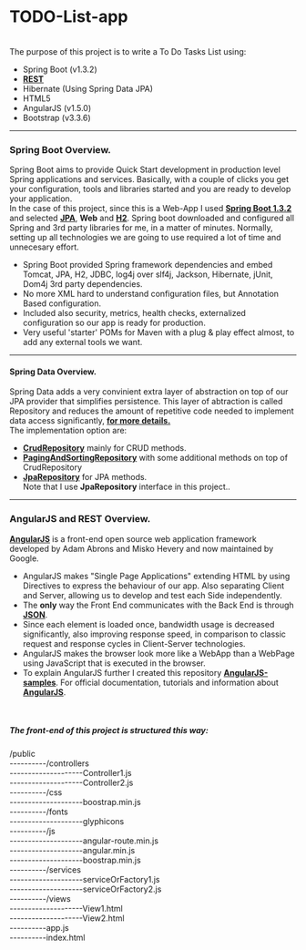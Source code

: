 # TODO-List-app
<br /> The purpose of this project is to write a To Do Tasks List using:
* Spring Boot (v1.3.2)
* **[REST](https://spring.io/understanding/REST)** 
* Hibernate (Using Spring Data JPA)
* HTML5
* AngularJS (v1.5.0)
* Bootstrap (v3.3.6)

---

### Spring Boot Overview.
Spring Boot aims to provide Quick Start development in production level Spring applications and services.
Basically, with a couple of clicks you get your configuration, tools and libraries started and you are ready to develop your application. <br /> 
In the case of this project, since this is a Web-App I used **[Spring Boot 1.3.2](http://docs.spring.io/spring-boot/docs/current/reference/htmlsingle/)**  and selected **[JPA](http://docs.spring.io/spring-data/jpa/docs/1.4.3.RELEASE/reference/html/jpa.repositories.html)**, **Web** and **[H2](http://www.h2database.com/)**. 
Spring boot downloaded and configured all Spring and 3rd party libraries for me, in a matter of minutes.
Normally, setting up all technologies we are going to use required a lot of time and unnecesary effort.

* Spring Boot provided Spring framework dependencies and embed Tomcat, JPA, H2, JDBC, log4j over slf4j, Jackson, Hibernate, jUnit, Dom4j 3rd party dependencies.
* No more XML hard to understand configuration files, but Annotation Based configuration.
* Included also security, metrics, health checks, externalized configuration so our app is ready for production.
* Very useful 'starter' POMs for Maven with a plug & play effect almost, to add any external tools we want.

---

#### Spring Data Overview.
Spring Data adds a very convinient extra layer of abstraction on top of our JPA provider that simplifies persistence.
This layer of abtraction is called Repository and reduces the amount of repetitive code needed to implement data access significantly,  **[for more details.](http://docs.spring.io/spring-data/data-commons/docs/1.6.1.RELEASE/reference/html/repositories.html)**
<br/>The implementation option are:<br/>
* **[CrudRepository](http://docs.spring.io/spring-data/data-commons/docs/1.2.1.RELEASE/api/org/springframework/data/repository/CrudRepository.html)** mainly for CRUD methods.<br/> 
* **[PagingAndSortingRepository](http://docs.spring.io/spring-data/data-commons/docs/1.2.0.M1/api/org/springframework/data/repository/PagingAndSortingRepository.html)** with some additional methods on top of CrudRepository <br/> 
* **[JpaRepository](http://docs.spring.io/spring-data/data-jpa/docs/current/api/org/springframework/data/jpa/repository/JpaRepository.html)** for JPA methods.<br/>
Note that I use **JpaRepository** interface in this project..

---

### AngularJS and REST Overview.
**[AngularJS](https://github.com/angular/angular.js)** is a front-end open source web application framework developed by Adam Abrons and Misko Hevery and now maintained by Google. <br />
* AngularJS makes "Single Page Applications" extending HTML by using Directives to express the behaviour of our app. Also separating Client and Server, allowing us to develop and test each Side independently.<br />
* The **only** way the Front End communicates with the Back End is through **[JSON](http://www.json.org/)**.<br />
* Since each element is loaded once, bandwidth usage is decreased significantly, also improving response speed, in comparison to classic request and response cycles in Client-Server technologies.<br />
* AngularJS makes the browser look more like a WebApp than a WebPage using JavaScript that is executed in the browser.<br />
* To explain AngularJS further I created this repository **[AngularJS-samples](https://github.com/Dimi7ri/AngularJS-samples)**. For official documentation, tutorials and information about **[AngularJS](https://angularjs.org/)**. </br>
<br /> 

##### The front-end of this project is structured this way: </br>
/public<br />
----------/controllers<br />
--------------------Controller1.js<br />
--------------------Controller2.js<br />
----------/css<br />
--------------------boostrap.min.js<br />
----------/fonts<br />
--------------------glyphicons<br />
----------/js<br />
--------------------angular-route.min.js<br />
--------------------angular.min.js<br />
--------------------boostrap.min.js<br />
----------/services<br />
--------------------serviceOrFactory1.js<br />
--------------------serviceOrFactory2.js<br />
----------/views<br />
--------------------View1.html<br />
--------------------View2.html<br />
----------app.js<br />
----------index.html<br />

